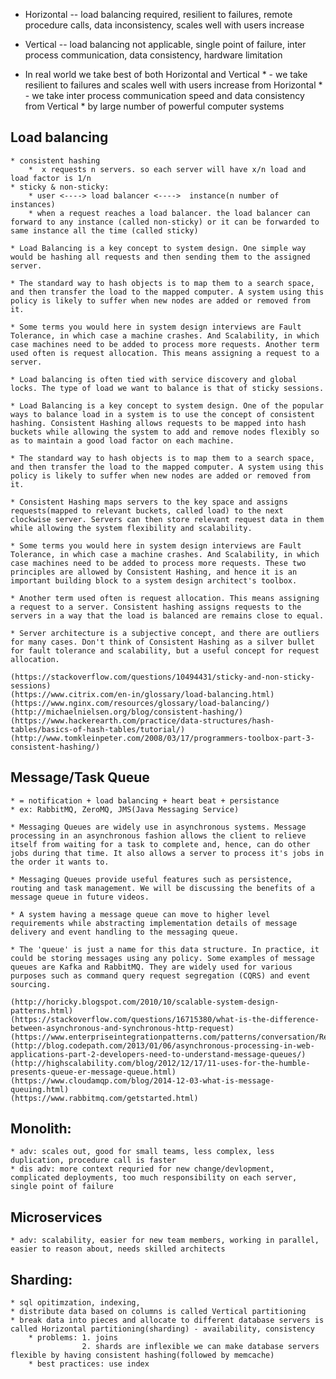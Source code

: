 * Horizontal -- load balancing required, resilient to failures, remote procedure calls, data inconsistency, scales well with users increase
* Vertical -- load balancing not applicable, single point of failure, inter process communication, data consistency, hardware limitation

* In real world we take best of both Horizontal and Vertical
            * - we take resilient to failures and scales well with users increase from Horizontal
            * - we take inter process communication speed and data consistency from Vertical
                    * by large number of powerful computer systems

## Load balancing  
    * consistent hashing
        *  x requests n servers. so each server will have x/n load and load factor is 1/n
    * sticky & non-sticky:
        * user <----> load balancer <---->  instance(n number of instances)   
        * when a request reaches a load balancer. the load balancer can forward to any instance (called non-sticky) or it can be forwarded to same instance all the time (called sticky)

    * Load Balancing is a key concept to system design. One simple way would be hashing all requests and then sending them to the assigned server.

    * The standard way to hash objects is to map them to a search space, and then transfer the load to the mapped computer. A system using this policy is likely to suffer when new nodes are added or removed from it. 

    * Some terms you would here in system design interviews are Fault Tolerance, in which case a machine crashes. And Scalability, in which case machines need to be added to process more requests. Another term used often is request allocation. This means assigning a request to a server.

    * Load balancing is often tied with service discovery and global locks. The type of load we want to balance is that of sticky sessions.

    * Load Balancing is a key concept to system design. One of the popular ways to balance load in a system is to use the concept of consistent hashing. Consistent Hashing allows requests to be mapped into hash buckets while allowing the system to add and remove nodes flexibly so as to maintain a good load factor on each machine.

    * The standard way to hash objects is to map them to a search space, and then transfer the load to the mapped computer. A system using this policy is likely to suffer when new nodes are added or removed from it. 

    * Consistent Hashing maps servers to the key space and assigns requests(mapped to relevant buckets, called load) to the next clockwise server. Servers can then store relevant request data in them while allowing the system flexibility and scalability.

    * Some terms you would here in system design interviews are Fault Tolerance, in which case a machine crashes. And Scalability, in which case machines need to be added to process more requests. These two principles are allowed by Consistent Hashing, and hence it is an important building block to a system design architect's toolbox.

    * Another term used often is request allocation. This means assigning a request to a server. Consistent hashing assigns requests to the servers in a way that the load is balanced are remains close to equal. 

    * Server architecture is a subjective concept, and there are outliers for many cases. Don't think of Consistent Hashing as a silver bullet for fault tolerance and scalability, but a useful concept for request allocation.

    (https://stackoverflow.com/questions/10494431/sticky-and-non-sticky-sessions)
    (https://www.citrix.com/en-in/glossary/load-balancing.html)
    (https://www.nginx.com/resources/glossary/load-balancing/)
    (http://michaelnielsen.org/blog/consistent-hashing/)
    (https://www.hackerearth.com/practice/data-structures/hash-tables/basics-of-hash-tables/tutorial/)
    (http://www.tomkleinpeter.com/2008/03/17/programmers-toolbox-part-3-consistent-hashing/)


## Message/Task Queue
    * = notification + load balancing + heart beat + persistance
    * ex: RabbitMQ, ZeroMQ, JMS(Java Messaging Service)

    * Messaging Queues are widely use in asynchronous systems. Message processing in an asynchronous fashion allows the client to relieve itself from waiting for a task to complete and, hence, can do other jobs during that time. It also allows a server to process it's jobs in the order it wants to.

    * Messaging Queues provide useful features such as persistence, routing and task management. We will be discussing the benefits of a message queue in future videos.

    * A system having a message queue can move to higher level requirements while abstracting implementation details of message delivery and event handling to the messaging queue.

    * The 'queue' is just a name for this data structure. In practice, it could be storing messages using any policy. Some examples of message queues are Kafka and RabbitMQ. They are widely used for various purposes such as command query request segregation (CQRS) and event sourcing.

    (http://horicky.blogspot.com/2010/10/scalable-system-design-patterns.html)
    (https://stackoverflow.com/questions/16715380/what-is-the-difference-between-asynchronous-and-synchronous-http-request)
    (https://www.enterpriseintegrationpatterns.com/patterns/conversation/RequestResponse.html)
    (http://blog.codepath.com/2013/01/06/asynchronous-processing-in-web-applications-part-2-developers-need-to-understand-message-queues/)
    (http://highscalability.com/blog/2012/12/17/11-uses-for-the-humble-presents-queue-er-message-queue.html)
    (https://www.cloudamqp.com/blog/2014-12-03-what-is-message-queuing.html)
    (https://www.rabbitmq.com/getstarted.html)

## Monolith: 
    * adv: scales out, good for small teams, less complex, less duplication, procedure call is faster
    * dis adv: more context requried for new change/devlopment, complicated deployments, too much responsibility on each server, single point of failure

## Microservices
    * adv: scalability, easier for new team members, working in parallel, easier to reason about, needs skilled architects

## Sharding:
    * sql opitimzation, indexing, 
    * distribute data based on columns is called Vertical partitioning    
    * break data into pieces and allocate to different database servers is called Horizontal partitioning(sharding) - availability, consistency
        * problems: 1. joins
                    2. shards are inflexible we can make database servers flexible by having consistent hashing(followed by memcache)
        * best practices: use index